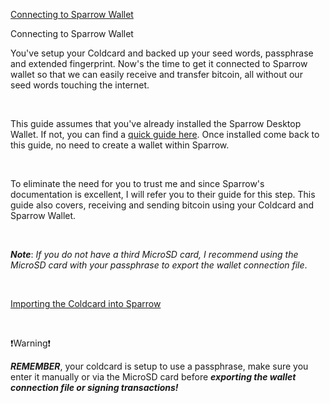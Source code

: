 [Connecting to Sparrow Wallet](#connecting-to-sparrow-wallet)

<p class="text-lg pb-4 font-semibold">Connecting to Sparrow Wallet</p>

You've setup your Coldcard and backed up your seed words, passphrase and extended fingerprint. Now's the time to get it connected to Sparrow wallet so that 
we can easily receive and transfer bitcoin, all without our seed words touching the internet.

<br>

This guide assumes that you've already installed the Sparrow Desktop Wallet. If not, you can find a <a class="text-[#8cb4ff] underline-offset-auto font-semibold" href="/guides/basic/desktop">quick guide here</a>.
Once installed come back to this guide, no need to create a wallet within Sparrow.

<br>

To eliminate the need for you to trust me and since Sparrow's documentation is excellent, I will refer you to their guide for this step. This guide also covers, receiving and sending
bitcoin using your Coldcard and Sparrow Wallet. 

<br>

***Note***: *If you do not have a third MicroSD card, I recommend using the MicroSD card with your passphrase to export the wallet connection file*.

<br>

<a class="text-[#8cb4ff] underline-offset-auto font-semibold text-lg" href="https://sparrowwallet.com/docs/coldcard-wallet.html#importing-the-coldcard-into-sparrow" target="_blank">Importing the Coldcard into Sparrow</a>

<br>

<p class="text-lg pb-4 font-semibold">❗Warning❗</p>

***REMEMBER***, your coldcard is setup to use a passphrase, make sure you enter it manually or via the MicroSD card before ***exporting the wallet connection file or signing transactions!***
